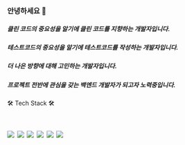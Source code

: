 ### 안녕하세요 👋

<h5>클린 코드의 중요성을 알기에 클린 코드를 지향하는 개발자입니다.</h5>
<h5>테스트코드의 중요성을 알기에 테스트코드를 작성하는 개발자입니다.</h5>
<h5>더 나은 방향에 대해 고민하는 개발자입니다.</h5>
<h5>프로젝트 전반에 관심을 갖는 백엔드 개발자가 되고자 노력중입니다.</h5>



🛠 Tech Stack 🛠
<h1><img src="https://img.shields.io/badge/Java-ED8B00?style=for-the-badge&logo=openjdk&logoColor=white"/>
<img src="https://img.shields.io/badge/Spring-6DB33F?style=for-the-badge&logo=spring&logoColor=white"/>
<img src="https://img.shields.io/badge/Microsoft_SQL_Server-CC2927?style=for-the-badge&logo=microsoft-sql-server&logoColor=white"/>
<img src="https://img.shields.io/badge/IntelliJ_IDEA-000000.svg?style=for-the-badge&logo=intellij-idea&logoColor=white"/>
<img src="https://img.shields.io/badge/GIT-E44C30?style=for-the-badge&logo=git&logoColor=white"/>
<img src="https://img.shields.io/badge/Jenkins-D24939?style=for-the-badge&logo=Jenkins&logoColor=white"/>
</h1>


